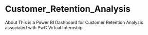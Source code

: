 # Customer_Retention_Analysis
About This is a Power BI Dashboard for Customer Retention Analysis associated with PwC Virtual Internship
